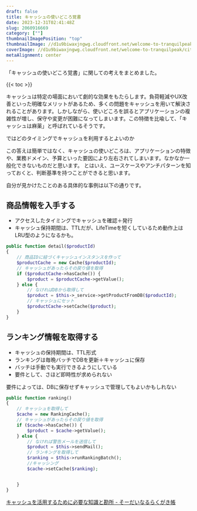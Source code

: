 ```yaml
---
draft: false
title: キャッシュの使いどころ覚書
date: 2023-12-31T02:41:48Z
slug: 2060916669
category: [""]
thumbnailImagePosition: "top"
thumbnailImage: //d1u9biwaxjngwg.cloudfront.net/welcome-to-tranquilpeak/city-750.jpg
coverImage: //d1u9biwaxjngwg.cloudfront.net/welcome-to-tranquilpeak/city.jpg
metaAlignment: center
---
```

「キャッシュの使いどころ覚書」に関しての考えをまとめました。
<!--more-->

{{< toc >}}

<!-- Edit the body of your new issue then click the ✓ "Create Issue" button in the top right of the editor. The first line will be the issue title. Assignees and Labels follow after a blank line. Leave an empty line before beginning the body of the issue. -->
キャッシュは特定の場面において劇的な効果をもたらします。負荷軽減やUX改善といった明確なメリットがあるため、多くの問題をキャッシュを用いて解決されることがあります。しかしながら、使いどころを誤るとアプリケーションの複雑性が増し、保守や変更が困難になってしまいます。この特徴を比喩して、「キャッシュは麻薬」と呼ばれているそうです。

ではどのタイミングでキャッシュを利用するとよいのか

この答えは簡単ではなく、キャッシュの使いどころは、アプリケーションの特徴や、業務ドメイン、予算といった要因により左右されてしまいます。なかなか一般化できないものだと思います。
とはいえ、ユースケースやアンチパターンを知っておくと、判断基準を持つことができると思います。

自分が見かけたことのある具体的な事例は以下の通りです。

## 商品情報を入手する

- アクセスしたタイミングでキャッシュを確認＋発行
- キャッシュ保持期間は、TTLだが、LifeTimeを短くしているため動作上はLRU型のようになるかも。

```php
public function detail($productId)
{
    // 商品IDに紐づくキャッシュインスタンスを作って
    $productCache = new Cache($productId);
    // キャッシュがあったらその戻り値を取得
    if ($productCache->hasCache()) {
        $product = $productCache->getValue();
    } else {
        // なければDBから取得して
        $product = $this->_service->getProductFromDB($productId);
        // キャッシュにセット
        $productCache->setCache($product);
    }
}
```


## ランキング情報を取得する

- キャッシュの保持期間は、TTL形式
- ランキングは毎晩バッチでDBを更新＋キャッシュに保存
- バッチは手動でも実行できるようにしている
- 要件として、さほど即時性が求められない

要件によっては、DBに保存せずキャッシュで管理してもよいかもしれない


```php
public function ranking()
{
    // キャッシュを取得して
    $cache = new RankingCache();
    // キャッシュがあったらその戻り値を取得
    if ($cache->hasCache()) {
        $product = $cache->getValue();
    } else {
        // なければ警告メールを送信して
        $product = $this->sendMail();
        // ランキングを取得して
        $ranking = $this->runRankingBatch();
        //キャッシング
        $cache->setCache($ranking);


    }
}
```

[キャッシュを活用するために必要な知識と勘所 - そーだいなるらくがき帳](https://soudai.hatenablog.com/entry/cache-strategy)
